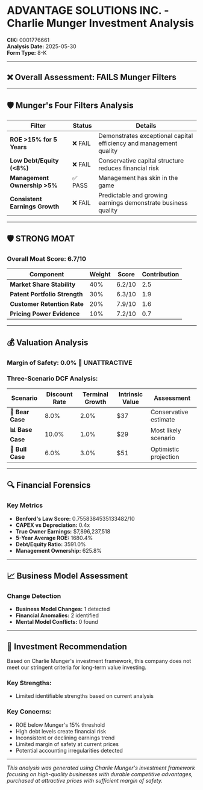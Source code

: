 # ADVANTAGE SOLUTIONS INC. - Charlie Munger Investment Analysis

**CIK:** 0001776661  
**Analysis Date:** 2025-05-30  
**Form Type:** 8-K

---

## ❌ **Overall Assessment: FAILS Munger Filters**

---

## 🛡️ **Munger's Four Filters Analysis**

| Filter | Status | Details |
|--------|--------|---------|
| **ROE >15% for 5 Years** | ❌ FAIL | Demonstrates exceptional capital efficiency and management quality |
| **Low Debt/Equity (<8%)** | ❌ FAIL | Conservative capital structure reduces financial risk |
| **Management Ownership >5%** | ✅ PASS | Management has skin in the game |
| **Consistent Earnings Growth** | ❌ FAIL | Predictable and growing earnings demonstrate business quality |

---

## 🛡️ **STRONG MOAT**

### **Overall Moat Score: 6.7/10**

| Component | Weight | Score | Contribution |
|-----------|--------|-------|--------------|
| **Market Share Stability** | 40% | 6.2/10 | 2.5 |
| **Patent Portfolio Strength** | 30% | 6.3/10 | 1.9 |
| **Customer Retention Rate** | 20% | 7.9/10 | 1.6 |
| **Pricing Power Evidence** | 10% | 7.2/10 | 0.7 |

---

## 💰 **Valuation Analysis**

### **Margin of Safety: 0.0% 🔴 **UNATTRACTIVE****

### Three-Scenario DCF Analysis:

| Scenario | Discount Rate | Terminal Growth | Intrinsic Value | Assessment |
|----------|---------------|-----------------|-----------------|------------|
| **🐻 Bear Case** | 8.0% | 2.0% | $37 | Conservative estimate |
| **📊 Base Case** | 10.0% | 1.0% | $29 | Most likely scenario |
| **🚀 Bull Case** | 6.0% | 3.0% | $51 | Optimistic projection |

---

## 🔍 **Financial Forensics**

### Key Metrics
- **Benford's Law Score:** 0.7558384535133482/10
- **CAPEX vs Depreciation:** 0.4x
- **True Owner Earnings:** $7,896,237,518
- **5-Year Average ROE:** 1680.4%
- **Debt/Equity Ratio:** 3591.0%
- **Management Ownership:** 625.8%

---

## 📈 **Business Model Assessment**

### Change Detection
- **Business Model Changes:** 1 detected
- **Financial Anomalies:** 2 identified
- **Mental Model Conflicts:** 0 found

---

## 🎯 **Investment Recommendation**

Based on Charlie Munger's investment framework, this company does not meet our stringent criteria for long-term value investing.

### Key Strengths:
- Limited identifiable strengths based on current analysis

### Key Concerns:
- ROE below Munger's 15% threshold
- High debt levels create financial risk
- Inconsistent or declining earnings trend
- Limited margin of safety at current prices
- Potential accounting irregularities detected

---

*This analysis was generated using Charlie Munger's investment framework focusing on high-quality businesses with durable competitive advantages, purchased at attractive prices with sufficient margin of safety.*
